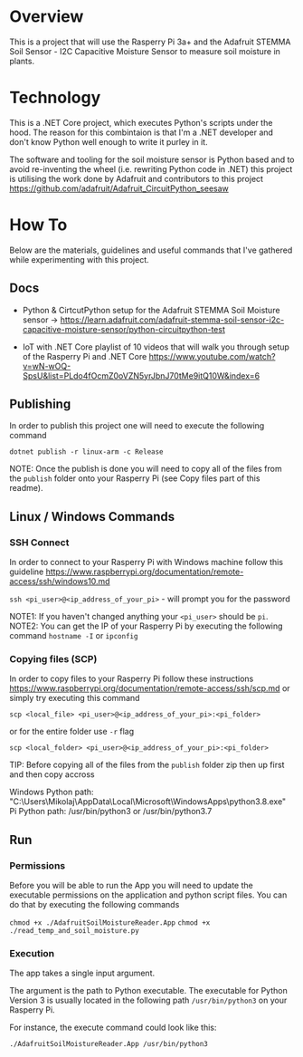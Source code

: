 # Overview

This is a project that will use the Rasperry Pi 3a+ and the Adafruit STEMMA Soil Sensor - I2C Capacitive Moisture Sensor to measure soil moisture in plants.

# Technology

This is a .NET Core project, which executes Python's scripts under the hood. The reason for this combintaion is that I'm a .NET developer and don't know Python well enough to write it purley in it. 

The software and tooling for the soil moisture sensor is Python based and to avoid re-inventing the wheel (i.e. rewriting Python code in .NET) this project is utilising the work done by Adafruit and contributors to this project https://github.com/adafruit/Adafruit_CircuitPython_seesaw

# How To

Below are the materials, guidelines and useful commands that I've gathered while experimenting with this project.

## Docs

- Python & CirtcutPython setup for the Adafruit STEMMA Soil Moisture sensor -> https://learn.adafruit.com/adafruit-stemma-soil-sensor-i2c-capacitive-moisture-sensor/python-circuitpython-test

- IoT with .NET Core playlist of 10 videos that will walk you through setup of the Rasperry Pi and .NET Core  https://www.youtube.com/watch?v=wN-wOQ-SpsU&list=PLdo4fOcmZ0oVZN5yrJbnJ70tMe9itQ10W&index=6

## Publishing

In order to publish this project one will need to execute the following command

`dotnet publish -r linux-arm -c Release`

NOTE: Once the publish is done you will need to copy all of the files from the `publish` folder onto your Rasperry Pi (see Copy files part of this readme).

## Linux / Windows Commands

### SSH Connect

In order to connect to your Rasperry Pi with Windows machine follow this guideline https://www.raspberrypi.org/documentation/remote-access/ssh/windows10.md

`ssh <pi_user>@<ip_address_of_your_pi>` - will prompt you for the password

NOTE1: If you haven't changed anything your `<pi_user>` should be `pi`.
NOTE2: You can get the IP of your Rasperry Pi by executing the following command `hostname -I` or `ipconfig`

### Copying files (SCP)

In order to copy files to your Rasperry Pi follow these instructions https://www.raspberrypi.org/documentation/remote-access/ssh/scp.md or simply try executing this command

`scp <local_file> <pi_user>@<ip_address_of_your_pi>:<pi_folder>`

or for the entire folder use `-r` flag

`scp <local_folder> <pi_user>@<ip_address_of_your_pi>:<pi_folder>`

TIP: Before copying all of the files from the `publish` folder zip then up first and then copy accross

Windows Python path: "C:\\Users\\Mikolaj\\AppData\\Local\\Microsoft\\WindowsApps\\python3.8.exe"
Pi Python path: /usr/bin/python3 or /usr/bin/python3.7

## Run

### Permissions

Before you will be able to run the App you will need to update the executable permissions on the application and python script files. You can do that by executing the following commands 

`chmod +x ./AdafruitSoilMoistureReader.App`
`chmod +x ./read_temp_and_soil_moisture.py`

### Execution

The app takes a single input argument. 

The argument is the path to Python executable. The executable for Python Version 3 is usually located in the following path `/usr/bin/python3` on your Rasperry Pi.

For instance, the execute command could look like this:

`./AdafruitSoilMoistureReader.App /usr/bin/python3`